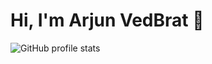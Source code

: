 # Hi, I'm Arjun VedBrat 👋

![GitHub profile stats](https://github-readme-stats.vercel.app/api?username=coconutmacaroon&show_icons=true&theme=transparent)

<!--
**CoconutMacaroon/CoconutMacaroon** is a ✨ _special_ ✨ repository because its `README.md` (this file) appears on your GitHub profile.

Here are some ideas to get you started:

- 🔭 I’m currently working on ...
- 🌱 I’m currently learning ...
- 👯 I’m looking to collaborate on ...
- 🤔 I’m looking for help with ...
- 💬 Ask me about ...
- 📫 How to reach me: ...
- 😄 Pronouns: ...
- ⚡ Fun fact: ...
-->
